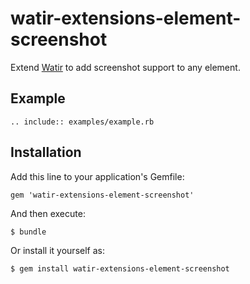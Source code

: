 # watir-extensions-element-screenshot

Extend [Watir](https://github.com/watir/watir-webdriver/) to add screenshot support to any element.

## Example

	.. include:: examples/example.rb

## Installation

Add this line to your application's Gemfile:

    gem 'watir-extensions-element-screenshot'

And then execute:

    $ bundle

Or install it yourself as:

    $ gem install watir-extensions-element-screenshot



